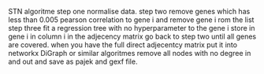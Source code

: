 STN algoritme 
step one normalise data.
step two remove genes which has less than 0.005 pearson correlation to gene i and remove gene i rom the list
step three fit a regression tree with no hyperparameter to the gene i
store in gene i in column i in the adjecency matrix go back to step two until all genes are covered.
when you have the full direct adjecentcy matrix put it into networkx DiGraph or similar algoritmes 
remove all nodes with no degree in and out and save as pajek and gexf file.

